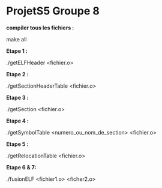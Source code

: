 # ProjetS5 Groupe 8

**compiler tous les fichiers :**

make all

**Etape 1 :**

./getELFHeader <fichier.o>


**Etape 2 :**

./getSectionHeaderTable <fichier.o>


**Etape 3 :**

./getSection <fichier.o>


**Etape 4 :**

./getSymbolTable <numero_ou_nom_de_section> <fichier.o>


**Etape 5 :**

./getRelocationTable <fichier.o>

**Etape 6 & 7:**

./fusionELF <fichier1.o> <ficher2.o>
